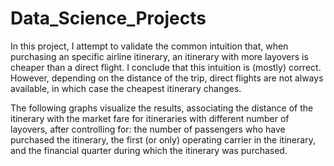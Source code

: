 # Data_Science_Projects
In this project, I attempt to validate the common intuition that, when purchasing an specific airline itinerary, an itinerary with more layovers is cheaper than a direct flight. I conclude that this intuition is (mostly) correct. However, depending on the distance of the trip, direct flights are not always available, in which case the cheapest itinerary changes.

The following graphs visualize the results, associating the distance of the itinerary with the market fare for itineraries with different number of layovers, after controlling for: the number of passengers who have purchased the itinerary, the first (or only) operating carrier in the itinerary, and the financial quarter during which the itinerary was purchased.

